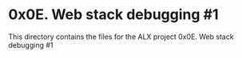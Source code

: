 # 0x0E. Web stack debugging #1
This directory contains the files for the ALX project 0x0E. Web stack debugging #1
